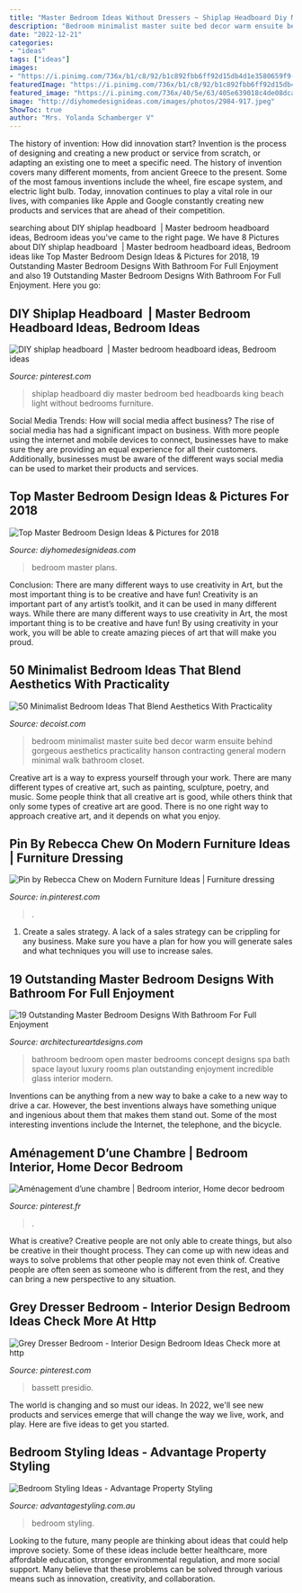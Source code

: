 ```yaml
---
title: "Master Bedroom Ideas Without Dressers ~ Shiplap Headboard Diy Master Bedroom Bed Headboards King Beach Light Without Bedrooms Furniture"
description: "Bedroom minimalist master suite bed decor warm ensuite behind gorgeous aesthetics practicality hanson contracting general modern minimal walk bathroom closet"
date: "2022-12-21"
categories:
- "ideas"
tags: ["ideas"]
images:
- "https://i.pinimg.com/736x/b1/c8/92/b1c892fbb6ff92d15db4d1e3580659f9--diy-shiplap-headboard-master-room.jpg"
featuredImage: "https://i.pinimg.com/736x/b1/c8/92/b1c892fbb6ff92d15db4d1e3580659f9--diy-shiplap-headboard-master-room.jpg"
featured_image: "https://i.pinimg.com/736x/40/5e/63/405e639018c4de08dcab4259f0c3834b.jpg"
image: "http://diyhomedesignideas.com/images/photos/2984-917.jpeg"
ShowToc: true
author: "Mrs. Yolanda Schamberger V"
---
```



The history of invention: How did innovation start?
Invention is the process of designing and creating a new product or service from scratch, or adapting an existing one to meet a specific need. The history of invention covers many different moments, from ancient Greece to the present. Some of the most famous inventions include the wheel, fire escape system, and electric light bulb. Today, innovation continues to play a vital role in our lives, with companies like Apple and Google constantly creating new products and services that are ahead of their competition.

	

		
searching about DIY shiplap headboard ️ | Master bedroom headboard ideas, Bedroom ideas you've came to the right page. We have 8 Pictures about DIY shiplap headboard ️ | Master bedroom headboard ideas, Bedroom ideas like Top Master Bedroom Design Ideas &amp; Pictures for 2018, 19 Outstanding Master Bedroom Designs With Bathroom For Full Enjoyment and also 19 Outstanding Master Bedroom Designs With Bathroom For Full Enjoyment. Here you go:
		
    
## DIY Shiplap Headboard ️ | Master Bedroom Headboard Ideas, Bedroom Ideas

<img loading=lazy src="https://i.pinimg.com/736x/b1/c8/92/b1c892fbb6ff92d15db4d1e3580659f9--diy-shiplap-headboard-master-room.jpg" onerror="this.onerror=null;this.src='https://tse4.mm.bing.net/th?id=OIP.FHJ7Rst2O58pG1ZYDSlDhgHaJ3&amp;pid=15.1';" alt="DIY shiplap headboard ️ | Master bedroom headboard ideas, Bedroom ideas">

_Source: pinterest.com_

>shiplap headboard diy master bedroom bed headboards king beach light without bedrooms furniture. 

	

Social Media Trends: How will social media affect business?
The rise of social media has had a significant impact on business. With more people using the internet and mobile devices to connect, businesses have to make sure they are providing an equal experience for all their customers. Additionally, businesses must be aware of the different ways social media can be used to market their products and services.

    
## Top Master Bedroom Design Ideas &amp; Pictures For 2018

<img loading=lazy src="http://diyhomedesignideas.com/images/photos/2984-917.jpeg" onerror="this.onerror=null;this.src='https://tse4.mm.bing.net/th?id=OIP.AUoYXEuJU_ybs8zbqjnRjQHaE7&amp;pid=15.1';" alt="Top Master Bedroom Design Ideas &amp; Pictures for 2018">

_Source: diyhomedesignideas.com_

>bedroom master plans. 

	

Conclusion: There are many different ways to use creativity in Art, but the most important thing is to be creative and have fun!
Creativity is an important part of any artist’s toolkit, and it can be used in many different ways. While there are many different ways to use creativity in Art, the most important thing is to be creative and have fun! By using creativity in your work, you will be able to create amazing pieces of art that will make you proud.

    
## 50 Minimalist Bedroom Ideas That Blend Aesthetics With Practicality

<img loading=lazy src="http://cdn.decoist.com/wp-content/uploads/2014/04/Gorgeous-master-bedroom-suite-with-warm-textures.jpg" onerror="this.onerror=null;this.src='https://tse2.mm.bing.net/th?id=OIP.euawcnI_CBEfA5wxmDkTRgHaF0&amp;pid=15.1';" alt="50 Minimalist Bedroom Ideas That Blend Aesthetics With Practicality">

_Source: decoist.com_

>bedroom minimalist master suite bed decor warm ensuite behind gorgeous aesthetics practicality hanson contracting general modern minimal walk bathroom closet. 

	

Creative art is a way to express yourself through your work. There are many different types of creative art, such as painting, sculpture, poetry, and music. Some people think that all creative art is good, while others think that only some types of creative art are good. There is no one right way to approach creative art, and it depends on what you enjoy.

    
## Pin By Rebecca Chew On Modern Furniture Ideas | Furniture Dressing

<img loading=lazy src="https://i.pinimg.com/736x/b1/33/ab/b133ab47fe7238f5bcdd052c1abb5cb6.jpg" onerror="this.onerror=null;this.src='https://tse2.mm.bing.net/th?id=OIP.FA-oDBEaUeVqrimlkvSbkQHaJ3&amp;pid=15.1';" alt="Pin by Rebecca Chew on Modern Furniture Ideas | Furniture dressing">

_Source: in.pinterest.com_

>. 

	

1. Create a sales strategy. A lack of a sales strategy can be crippling for any business. Make sure you have a plan for how you will generate sales and what techniques you will use to increase sales.

    
## 19 Outstanding Master Bedroom Designs With Bathroom For Full Enjoyment

<img loading=lazy src="http://www.architectureartdesigns.com/wp-content/uploads/2016/06/6-38-630x420.jpg" onerror="this.onerror=null;this.src='https://tse2.mm.bing.net/th?id=OIP.8-DVgaod4trO0BYKyITb-wHaE8&amp;pid=15.1';" alt="19 Outstanding Master Bedroom Designs With Bathroom For Full Enjoyment">

_Source: architectureartdesigns.com_

>bathroom bedroom open master bedrooms concept designs spa bath space layout luxury rooms plan outstanding enjoyment incredible glass interior modern. 

	

Inventions can be anything from a new way to bake a cake to a new way to drive a car. However, the best inventions always have something unique and ingenious about them that makes them stand out. Some of the most interesting inventions include the Internet, the telephone, and the bicycle.

    
## Aménagement D’une Chambre | Bedroom Interior, Home Decor Bedroom

<img loading=lazy src="https://i.pinimg.com/736x/40/5e/63/405e639018c4de08dcab4259f0c3834b.jpg" onerror="this.onerror=null;this.src='https://tse3.mm.bing.net/th?id=OIP.2-sSGhzEFS3zb9SCUCzh9gHaLG&amp;pid=15.1';" alt="Aménagement d’une chambre | Bedroom interior, Home decor bedroom">

_Source: pinterest.fr_

>. 

	

What is creative?
Creative people are not only able to create things, but also be creative in their thought process. They can come up with new ideas and ways to solve problems that other people may not even think of. Creative people are often seen as someone who is different from the rest, and they can bring a new perspective to any situation.

    
## Grey Dresser Bedroom - Interior Design Bedroom Ideas Check More At Http

<img loading=lazy src="https://i.pinimg.com/736x/b1/6e/ce/b16ece279335dce354dea2a25fd8b92b.jpg" onerror="this.onerror=null;this.src='https://tse3.mm.bing.net/th?id=OIP.5LGO5mz93E_uWQcisUQoqwHaHa&amp;pid=15.1';" alt="Grey Dresser Bedroom - Interior Design Bedroom Ideas Check more at http">

_Source: pinterest.com_

>bassett presidio. 

	

The world is changing and so must our ideas. In 2022, we'll see new products and services emerge that will change the way we live, work, and play. Here are five ideas to get you started.

    
## Bedroom Styling Ideas - Advantage Property Styling

<img loading=lazy src="https://advantagestyling.com.au/wp-content/uploads/2015/11/BONDI-29-New-st-38.jpg" onerror="this.onerror=null;this.src='https://tse2.mm.bing.net/th?id=OIP.VhgWsuzTniew27OxCmP_GgDMEy&amp;pid=15.1';" alt="Bedroom Styling Ideas - Advantage Property Styling">

_Source: advantagestyling.com.au_

>bedroom styling. 

	

Looking to the future, many people are thinking about ideas that could help improve society. Some of these ideas include better healthcare, more affordable education, stronger environmental regulation, and more social support. Many believe that these problems can be solved through various means such as innovation, creativity, and collaboration.

